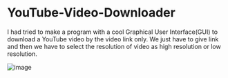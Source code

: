 # YouTube-Video-Downloader
I had tried to make a program with a cool Graphical User Interface(GUI) to download a YouTube video by the video link only. We just have to give link and then we have to select the resolution of video as high resolution or low resolution.

![image](https://user-images.githubusercontent.com/75659121/144713191-c059a201-91ef-495e-91e1-584b2f38d240.png)
